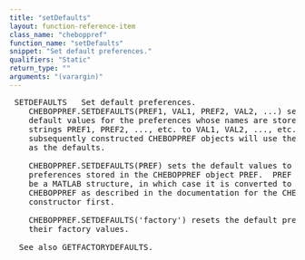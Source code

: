 ```yaml
---
title: "setDefaults"
layout: function-reference-item
class_name: "cheboppref"
function_name: "setDefaults"
snippet: "Set default preferences."
qualifiers: "Static"
return_type: ""
arguments: "(varargin)"
---
```


<pre class="help-text"> SETDEFAULTS   Set default preferences.
    CHEBOPPREF.SETDEFAULTS(PREF1, VAL1, PREF2, VAL2, ...) sets the
    default values for the preferences whose names are stored in the
    strings PREF1, PREF2, ..., etc. to VAL1, VAL2, ..., etc.  All
    subsequently constructed CHEBOPPREF objects will use these values
    as the defaults.
 
    CHEBOPPREF.SETDEFAULTS(PREF) sets the default values to the
    preferences stored in the CHEBOPPREF object PREF.  PREF can also
    be a MATLAB structure, in which case it is converted to a
    CHEBOPPREF as described in the documentation for the CHEBOPPREF
    constructor first.
 
    CHEBOPPREF.SETDEFAULTS('factory') resets the default preferences to
    their factory values.
 
  See also GETFACTORYDEFAULTS.
</pre>